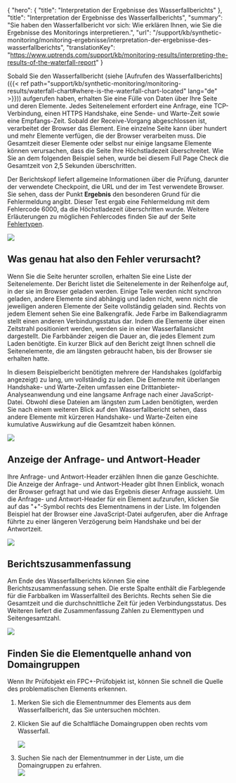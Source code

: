 {
  "hero": {
    "title": "Interpretation der Ergebnisse des Wasserfallberichts"
  },
  "title": "Interpretation der Ergebnisse des Wasserfallberichts",
  "summary": "Sie haben den Wasserfallbericht vor sich: Wie erklären Ihnen, wie Sie die Ergebnisse des Monitorings interpretieren.",
  "url": "/support/kb/synthetic-monitoring/monitoring-ergebnisse/interpretation-der-ergebnisse-des-wasserfallberichts",
  "translationKey": "https://www.uptrends.com/support/kb/monitoring-results/interpreting-the-results-of-the-waterfall-report"
}

Sobald Sie den Wasserfallbericht (siehe [Aufrufen des Wasserfallberichts]({{< ref path="support/kb/synthetic-monitoring/monitoring-results/waterfall-chart#where-is-the-waterfall-chart-located" lang="de" >}})) aufgerufen haben, erhalten Sie eine Fülle von Daten über Ihre Seite und deren Elemente. Jedes Seitenelement erfordert eine Anfrage, eine TCP-Verbindung, einen HTTPS Handshake, eine Sende- und Warte-Zeit sowie eine Empfangs-Zeit. Sobald der Receive-Vorgang abgeschlossen ist, verarbeitet der Browser das Element. Eine einzelne Seite kann über hundert und mehr Elemente verfügen, die der Browser verarbeiten muss. Die Gesamtzeit dieser Elemente oder selbst nur einige langsame Elemente können verursachen, dass die Seite Ihre Höchstladezeit überschreitet. Wie Sie an dem folgenden Beispiel sehen, wurde bei diesem Full Page Check die Gesamtzeit von 2,5 Sekunden überschritten.

Der Berichtskopf liefert allgemeine Informationen über die Prüfung, darunter der verwendete Checkpoint, die URL und der im Test verwendete Browser. Sie sehen, dass der Punkt **Ergebnis** den besonderen Grund für die Fehlermeldung angibt. Dieser Test ergab eine Fehlermeldung mit dem Fehlercode 6000, da die Höchstladezeit überschritten wurde. Weitere Erläuterungen zu möglichen Fehlercodes finden Sie auf der Seite [Fehlertypen](/support/kb/alarme/fehler/fehlertypen).

![](/img/content/b547e2ff-1320-4a88-bc37-49636e16d146.png)

## Was genau hat also den Fehler verursacht?

Wenn Sie die Seite herunter scrollen, erhalten Sie eine Liste der Seitenelemente. Der Bericht listet die Seitenelemente in der Reihenfolge auf, in der sie im Browser geladen werden. Einige Teile werden nicht synchron geladen, andere Elemente sind abhängig und laden nicht, wenn nicht die jeweiligen anderen Elemente der Seite vollständig geladen sind. Rechts von jedem Element sehen Sie eine Balkengrafik. Jede Farbe im Balkendiagramm stellt einen anderen Verbindungsstatus dar. Indem die Elemente über einen Zeitstrahl positioniert werden, werden sie in einer Wasserfallansicht dargestellt. Die Farbbänder zeigen die Dauer an, die jedes Element zum Laden benötigte. Ein kurzer Blick auf den Bericht zeigt Ihnen schnell die Seitenelemente, die am längsten gebraucht haben, bis der Browser sie erhalten hatte.

In diesem Beispielbericht benötigten mehrere der Handshakes (goldfarbig angezeigt) zu lang, um vollständig zu laden. Die Elemente mit überlangen Handshake- und Warte-Zeiten umfassen eine Drittanbieter-Analyseanwendung und eine langsame Anfrage nach einer JavaScript-Datei. Obwohl diese Dateien am längsten zum Laden benötigten, werden Sie nach einem weiteren Blick auf den Wasserfallbericht sehen, dass andere Elemente mit kürzeren Handshake- und Warte-Zeiten eine kumulative Auswirkung auf die Gesamtzeit haben können.

![](/img/content/2fc286e2-26d2-4b40-96f8-462734d4c509.png)

## Anzeige der Anfrage- und Antwort-Header

Ihre Anfrage- und Antwort-Header erzählen Ihnen die ganze Geschichte. Die Anzeige der Anfrage- und Antwort-Header gibt Ihnen Einblick, wonach der Browser gefragt hat und wie das Ergebnis dieser Anfrage aussieht. Um die Anfrage- und Antwort-Header für ein Element aufzurufen, klicken Sie auf das "\+"-Symbol rechts des Elementnamens in der Liste. Im folgenden Beispiel hat der Browser eine JavaScript-Datei aufgerufen, aber die Anfrage führte zu einer längeren Verzögerung beim Handshake und bei der Antwortzeit.

![](/img/content/68f3ff2b-15a3-4f5d-b1be-233bd9ca55e2.png)

## Berichtszusammenfassung

Am Ende des Wasserfallberichts können Sie eine Berichtszusammenfassung sehen. Die erste Spalte enthält die Farblegende für die Farbbalken im Wasserfallteil des Berichts. Rechts sehen Sie die Gesamtzeit und die durchschnittliche Zeit für jeden Verbindungsstatus. Des Weiteren liefert die Zusammenfassung Zahlen zu Elementtypen und Seitengesamtzahl.

![](/img/content/34028265-5a2f-440b-a20f-0ab03a8b1ad6.png)

## Finden Sie die Elementquelle anhand von Domaingruppen

 

Wenn Ihr Prüfobjekt ein FPC\+-Prüfobjekt ist, können Sie schnell die Quelle des problematischen Elements erkennen.

1.  Merken Sie sich die Elementnummer des Elements aus dem Wasserfallbericht, das Sie untersuchen möchten.
2.  Klicken Sie auf die Schaltfläche Domaingruppen oben rechts vom Wasserfall.  
      
    ![](/img/content/4f1315e9-ef9d-4ec4-8434-2bf914d1d2ca.png)  
      
3.  Suchen Sie nach der Elementnummer in der Liste, um die Domaingruppen zu erfahren.    
    ![](/img/content/c3d3e95b-f9e6-448d-9fb5-2fcd628d426a.png)
